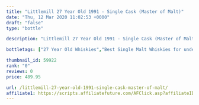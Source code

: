 ```yaml
---
title: "Littlemill 27 Year Old 1991 - Single Cask (Master of Malt)"
date: "Thu, 12 Mar 2020 11:02:53 +0000"
draft: "false"
type: "bottle"

description: "Littlemill 27 Year Old 1991 - Single Cask (Master of Malt) is a 27 year old single malt whisky from the Littlemill whisky distillery. The best price currently available is from Master of Malt for only £489.95 we don't have any review data for this single malt whisky yet, let us know what you think in the comments below."

bottletags: ["27 Year Old Whiskies","Best Single Malt Whiskies for under £75","Single Malt Whiskies","Spirit Caramel (E150A)","Vintage 1991 - Whiskies made in 1991","Whiskies may contain Spirit Caramel (E150A)","Whiskies of Scotland"]

thumbnail_id: 59922
rank: "0"
reviews: 0
price: 489.95

url: /littlemill-27-year-old-1991-single-cask-master-of-malt/
affiliate1: https://scripts.affiliatefuture.com/AFClick.asp?affiliateID=346829&merchantID=7042&programmeID=24815&mediaID=0&tracking=&afsource=20&url=https://www.masterofmalt.com/whiskies/littlemill/littlemill-27-year-old-1991-single-cask-master-of-malt-whisky/
---
```



